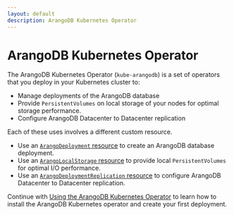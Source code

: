 ```yaml
---
layout: default
description: ArangoDB Kubernetes Operator
---
```


# ArangoDB Kubernetes Operator

The ArangoDB Kubernetes Operator (`kube-arangodb`) is a set of operators
that you deploy in your Kubernetes cluster to:

- Manage deployments of the ArangoDB database
- Provide `PersistentVolumes` on local storage of your nodes for optimal storage performance.
- Configure ArangoDB Datacenter to Datacenter replication

Each of these uses involves a different custom resource.

- Use an [`ArangoDeployment` resource](deployment-kubernetes-deploymentresource.html) to
  create an ArangoDB database deployment.
- Use an [`ArangoLocalStorage` resource](deployment-kubernetes-storageresource.html) to
  provide local `PersistentVolumes` for optimal I/O performance.
- Use an [`ArangoDeploymentReplication` resource](deployment-kubernetes-deploymentreplicationresource.html) to
  configure ArangoDB Datacenter to Datacenter replication.

Continue with [Using the ArangoDB Kubernetes Operator](deployment-kubernetes-usage.html)
to learn how to install the ArangoDB Kubernetes operator and create
your first deployment.
